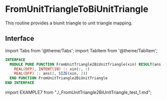 # FromUnitTriangleToBiUnitTriangle

This routine provides a biunit triangle to unit triangle mapping.

## Interface

import Tabs from '@theme/Tabs';
import TabItem from '@theme/TabItem';

<Tabs>
<TabItem value="interface" label="܀ Interface" default>

```fortran
INTERFACE
  MODULE PURE FUNCTION FromUnitTriangle2BiUnitTriangle(xin) RESULT(ans)
    REAL(DFP), INTENT(IN) :: xin(:, :)
    REAL(DFP) :: ans(2, SIZE(xin, 2))
  END FUNCTION FromUnitTriangle2BiUnitTriangle
END INTERFACE
```

</TabItem>

<TabItem value="example" label="️܀ See example">

import EXAMPLE7 from "./_FromUnitTriangle2BiUnitTriangle_test_1.md";

<EXAMPLE7 />

</TabItem>

<TabItem value="close" label="↢ ">

</TabItem>
</Tabs>
